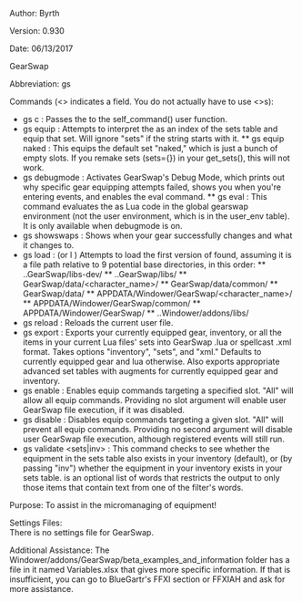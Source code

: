 Author: Byrth

Version: 0.930

Date: 06/13/2017

GearSwap

Abbreviation: gs

Commands (<> indicates a field. You do not actually have to use <>s):
* gs c <string> : Passes the <string> to the self_command() user function.
* gs equip <string> : Attempts to interpret the <string> as an index of the sets table and equip that set. Will ignore "sets" if the string starts with it.
** gs equip naked : This equips the default set "naked," which is just a bunch of empty slots. If you remake sets (sets={}) in your get_sets(), this will not work.
* gs debugmode : Activates GearSwap's Debug Mode, which prints out why specific gear equipping attempts failed, shows you when you're entering events, and enables the eval command.
** gs eval <string> : This command evaluates the <string> as Lua code in the global gearswap environment (not the user environment, which is in the user_env table). It is only available when debugmode is on.
* gs showswaps : Shows when your gear successfully changes and what it changes to.
* gs load <string> : (or l <string>) Attempts to load the first version of <string> found, assuming it is a file path relative to 9 potential base directories, in this order:
** ..GearSwap/libs-dev/<string>
** ..GearSwap/libs/<string>
** GearSwap/data/<character_name>/<string>
** GearSwap/data/common/<string>
** GearSwap/data/<string>
** APPDATA/Windower/GearSwap/<character_name>/<string>
** APPDATA/Windower/GearSwap/common/<string>
** APPDATA/Windower/GearSwap/<string>
** ..Windower/addons/libs/<string>
* gs reload : Reloads the current user file.
* gs export <options> : Exports your currently equipped gear, inventory, or all the items in your current Lua files' sets into GearSwap .lua or spellcast .xml format. Takes options "inventory", "sets", and "xml." Defaults to currently equipped gear and lua otherwise. Also exports appropriate advanced set tables with augments for currently equipped gear and inventory.
* gs enable <slot> : Enables equip commands targeting a specified slot. "All" will allow all equip commands. Providing no slot argument will enable user GearSwap file execution, if it was disabled.
* gs disable <slot> : Disables equip commands targeting a given slot. "All" will prevent all equip commands. Providing no second argument will disable user GearSwap file execution, although registered events will still run.
* gs validate <sets|inv> <filter> : This command checks to see whether the equipment in the sets table also exists in your inventory (default), or (by passing "inv") whether the equipment in your inventory exists in your sets table. <filter> is an optional list of words that restricts the output to only those items that contain text from one of the filter's words.

Purpose: To assist in the micromanaging of equipment!

Settings Files:  
There is no settings file for GearSwap.

Additional Assistance:
The Windower/addons/GearSwap/beta_examples_and_information folder has a file in it named Variables.xlsx that gives more specific information. If that is insufficient, you can go to BlueGartr's FFXI section or FFXIAH and ask for more assistance.